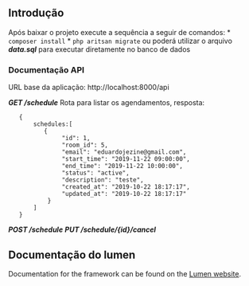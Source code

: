 ## Introdução

Após baixar o projeto execute a sequência a seguir de comandos:
    * <code>composer install</code>
    * <code>php aritsan migrate</code> ou poderá utilizar o arquivo ***data.sql*** para executar diretamente no banco de dados

### Documentação API

URL base da aplicação: http://localhost:8000/api

***GET /schedule*** 
    Rota para listar os agendamentos,
    resposta:
 ```
    {
        schedules:[
           {
                "id": 1,
                "room_id": 5,
                "email": "eduardojezine@gmail.com",
                "start_time": "2019-11-22 09:00:00",
                "end_time": "2019-11-22 10:00:00",
                "status": "active",
                "description": "teste",
                "created_at": "2019-10-22 18:17:17",
                "updated_at": "2019-10-22 18:17:17"
            }
        ]
    }
```


***POST /schedule*** 
***PUT /schedule/{id}/cancel*** 


## Documentação do lumen

Documentation for the framework can be found on the [Lumen website](https://lumen.laravel.com/docs).
